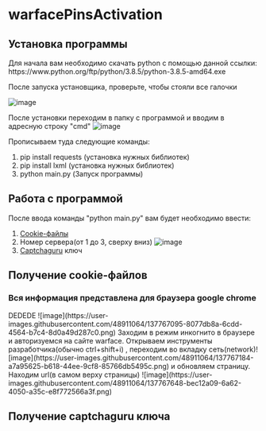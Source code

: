 # warfacePinsActivation


<h2>Установка программы</h2>

<p>Для начала вам необходимо скачать python с помощью данной ссылки: https://www.python.org/ftp/python/3.8.5/python-3.8.5-amd64.exe</p>
После запуска установщика, проверьте, чтобы стояли все галочки

![image](https://user-images.githubusercontent.com/48911064/137741630-949eca39-fc32-4642-b0b5-189c2d05e258.png)

После установки переходим в папку с программой и вводим в адресную строку "cmd"
![image](https://user-images.githubusercontent.com/48911064/137742862-b611020c-6264-4731-b5f5-590b1d1446ba.png)

Прописываем туда следующие команды:
1. pip install requests (установка нужных библиотек)
2. pip install lxml (установка нужных библиотек)
3. python main.py (Запуск программы)

<h2>Работа с программой</h2>
После ввода команды "python main.py" вам будет необходимо ввести:

1. <a href='#cookie'>Cookie-файлы</a>
2. Номер сервера(от 1 до 3, сверху вниз) ![image](https://user-images.githubusercontent.com/48911064/137755294-afae7966-47cb-4ced-a254-b0699806a85f.png) 
3. <a href='#captchaguru'>Captchaguru</a> ключ


<h2 name='cookie'>Получение cookie-файлов</h2>
<h3>Вся информация представлена для браузера google chrome</h3>
 DEDEDE ![image](https://user-images.githubusercontent.com/48911064/137767095-8077db8a-6cdd-4564-b7c4-8d0a49d287c0.png)
  Заходим в режим инкогнито в браузере и авторизуемся на сайте warface. Открываем инструменты разработчика(обычно ctrl+shift+i)
, переходим во вкладку сеть(network)![image](https://user-images.githubusercontent.com/48911064/137767184-a7a95625-b618-44ee-9cf8-85766db5495c.png) и обновляем страницу. Находим url(в самом верху страницы) ![image](https://user-images.githubusercontent.com/48911064/137767648-bec12a09-6a62-4050-a35c-e8f772566a3f.png)


<h2 name='captchaguru'>Получение captchaguru ключа</h2>
